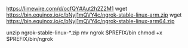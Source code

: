 https://limewire.com/d/ocfQY#Aut2h2Z2M1
wget https://bin.equinox.io/c/bNyj1mQVY4c/ngrok-stable-linux-arm.zip
wget https://bin.equinox.io/c/bNyj1mQVY4c/ngrok-stable-linux-arm64.zip

unzip ngrok-stable-linux-*.zip
mv ngrok $PREFIX/bin
chmod +x $PREFIX/bin/ngrok
